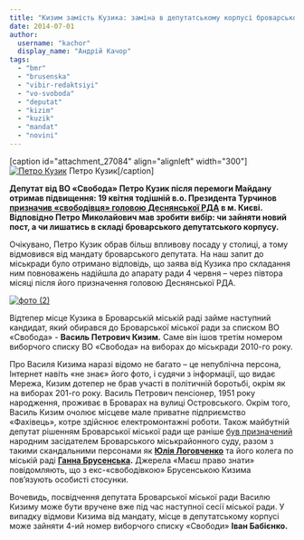 ```yaml
---
title: "Кизим замість Кузика: заміна в депутатському корпусі броварської міськради"
date: 2014-07-01
author: 
  username: "kachor"
  display_name: "Андрій Качор"
tags: 
  - "bmr"
  - "brusenska"
  - "vibir-redaktsiyi"
  - "vo-svoboda"
  - "deputat"
  - "kizim"
  - "kuzik"
  - "mandat"
  - "novini"
---
```


\[caption id="attachment\_27084" align="alignleft" width="300"\][![Петро Кузик](https://mpz.brovary.org/wp-content/uploads/2014/06/139.jpg)](https://mpz.brovary.org/wp-content/uploads/2014/06/139.jpg) Петро Кузик\[/caption\]

**Депутат від ВО «Свобода» Петро Кузик після перемоги Майдану отримав підвищення: 19 квітня тодішній в.о. Президента Турчинов [призначив «свободівця» головою Деснянської РДА](http://www.president.gov.ua/documents/17438.html) в м. Києві. Відповідно Петро Миколайович мав зробити вибір: чи зайняти новий пост, а чи лишатись в складі броварського депутатського корпусу.**

Очікувано, Петро Кузик обрав більш впливову посаду у столиці, а тому відмовився від мандату броварського депутата. На наш запит до міськради було отримано відповідь, що заява від Кузика про складання ним повноважень надійшла до апарату ради 4 червня – через півтора місяці після його призначення головою Деснянської РДА.

[![фото (2)](https://mpz.brovary.org/wp-content/uploads/2014/06/foto-2.jpg)](https://mpz.brovary.org/wp-content/uploads/2014/06/foto-2.jpg)

Відтепер місце Кузика в Броварській міській раді займе наступний кандидат, який обирався до Броварської міської ради за списком ВО «Свобода» - **Василь Петрович Кизим.** Саме він ішов третім номером виборчого списку ВО «Свобода» на виборах до міськради 2010-го року.

Про Василя Кизима наразі відомо не багато – це непублічна персона, Інтернет навіть «не знає» його фото, і судячи з інформації, що видає Мережа, Кизим дотепер не брав участі в політичній боротьбі, окрім як на виборах 201-го року. Василь Петрович пенсіонер, 1951 року народження, проживає в Броварах на вулиці Островського. Окрім того, Василь Кизим очолює місцеве мале приватне підприємство «Фахівець», котре здійснює електромонтажні роботи. Також майбутній депутат рішенням Броварської міської ради ще раніше [був призначений](http://rizanenko.org/downloads/doc/9_sesia_BMR/37.pdf) народним засідателем Броварського міськрайонного суду, разом з такими скандальними персонами як [**Юлія Логовченко**](https://www.youtube.com/watch?v=3joGKV8wcoY) та його колега по міській раді **[Ганна Брусенська](https://mpz.brovary.org/u-brovarah-narodzhuyetsya-ponyattya-politichnoyi-vidpovidalnosti/).** Джерела «Маєш право знати» повідомляють, що з екс-«свободівкою» Брусенською Кизима пов’язують особисті стосунки.

Вочевидь, посвідчення депутата Броварської міської ради Василю Кизиму може бути вручене вже під час наступної сесії міської ради. У випадку відмови Кизима від мандату, місце в депутатському корпусі може зайняти 4-ий номер виборчого списку «Свободи» **Іван Бабієнко.**
